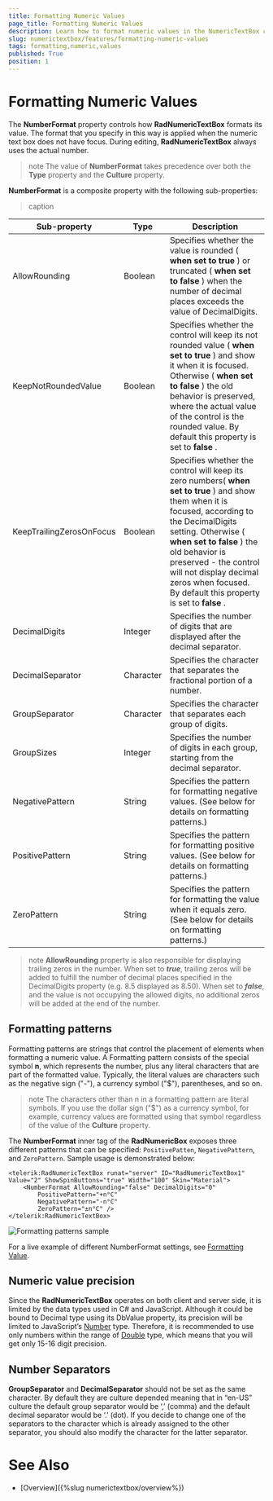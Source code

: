 ```yaml
---
title: Formatting Numeric Values
page_title: Formatting Numeric Values
description: Learn how to format numeric values in the NumericTextBox control for better data presentation.
slug: numerictextbox/features/formatting-numeric-values
tags: formatting,numeric,values
published: True
position: 1
---
```


# Formatting Numeric Values



The **NumberFormat** property controls how **RadNumericTextBox** formats its value. The format that you specify in this way is applied when the numeric text box does not have focus. During editing, **RadNumericTextBox** always uses the actual number.

>note The value of **NumberFormat** takes precedence over both the **Type** property and the **Culture** property.
>


**NumberFormat** is a composite property with the following sub-properties:


>caption  

|  **Sub-property**  |  **Type**  |  **Description**  |
| ------ | ------ | ------ |
|AllowRounding|Boolean|Specifies whether the value is rounded ( **when set to true** ) or truncated ( **when set to false** ) when the number of decimal places exceeds the value of DecimalDigits.|
|KeepNotRoundedValue|Boolean|Specifies whether the control will keep its not rounded value ( **when set to true** ) and show it when it is focused. Otherwise ( **when set to false** ) the old behavior is preserved, where the actual value of the control is the rounded value. By default this property is set to **false** .|
|KeepTrailingZerosOnFocus|Boolean|Specifies whether the control will keep its zero numbers( **when set to true** ) and show them when it is focused, according to the DecimalDigits setting. Otherwise ( **when set to false** ) the old behavior is preserved - the control will not display decimal zeros when focused. By default this property is set to **false** .|
|DecimalDigits|Integer|Specifies the number of digits that are displayed after the decimal separator.|
|DecimalSeparator|Character|Specifies the character that separates the fractional portion of a number.|
|GroupSeparator|Character|Specifies the character that separates each group of digits.|
|GroupSizes|Integer|Specifies the number of digits in each group, starting from the decimal separator.|
|NegativePattern|String|Specifies the pattern for formatting negative values. (See below for details on formatting patterns.)|
|PositivePattern|String|Specifies the pattern for formatting positive values. (See below for details on formatting patterns.)|
|ZeroPattern|String|Specifies the pattern for formatting the value when it equals zero. (See below for details on formatting patterns.)|

>note **AllowRounding** property is also responsible for displaying trailing zeros in the number. When set to ***true***, trailing zeros will be added to fulfill the number of decimal places specified in the DecimalDigits property (e.g. 8.5 displayed as 8.50). When set to ***false***, and the value is not occupying the allowed digits, no additional zeros will be added at the end of the number.

## Formatting patterns

Formatting patterns are strings that control the placement of elements when formatting a numeric value. A Formatting pattern consists of the special symbol **n**, which represents the number, plus any literal characters that are part of the formatted value. Typically, the literal values are characters such as the negative sign ("-"), a currency symbol ("$"), parentheses, and so on.

>note The characters other than n in a formatting pattern are literal symbols. If you use the dollar sign ("$") as a currency symbol, for example, currency values are formatted using that symbol regardless of the value of the **Culture** property.
>

The **NumberFormat** inner tag of the **RadNumericBox** exposes three different patterns that can be specified: `PositivePatten`, `NegativePattern`, and `ZeroPattern`. Sample usage is demonstrated below:

````ASPX
<telerik:RadNumericTextBox runat="server" ID="RadNumericTextBox1" Value="2" ShowSpinButtons="true" Width="100" Skin="Material">
    <NumberFormat AllowRounding="false" DecimalDigits="0"
        PositivePattern="+n°C"
        NegativePattern="-n°C"
        ZeroPattern="±n°C" />
</telerik:RadNumericTextBox>
````

![Formatting patterns sample](images/FormattingPatternsSample.gif)


For a live example of different NumberFormat settings, see [Formatting Value](https://demos.telerik.com/aspnet-ajax/Input/Examples/RadNumericTextBox/Formatting/DefaultCS.aspx).

## Numeric value precision

Since the **RadNumericTextBox** operates on both client and server side, it is limited by the data types used in C# and JavaScript. Although it could be bound to Decimal type using its DbValue property, its precision will be limited to JavaScript’s [Number](https://developer.mozilla.org/en-US/docs/JavaScript/Reference/Global_Objects/Number) type. Therefore, it is recommended to use only numbers within the range of [Double](https://msdn.microsoft.com/en-us/library/678hzkk9%28v=vs.80%29.aspx) type, which means that you will get only 15-16 digit precision.

## Number Separators

**GroupSeparator** and **DecimalSeparator** should not be set as the same character. By default they are culture depended meaning that in “en-US” culture the default group separator would be ‘,’ (comma) and the default decimal separator would be ‘.’ (dot). If you decide to change one of the separators to the character which is already assigned to the other separator, you should also modify the character for the latter separator.

# See Also

 * [Overview]({%slug numerictextbox/overview%})
